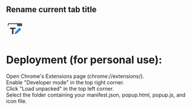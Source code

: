 ## Rename current tab title


![Look for the icon](images/icon48.png)

# Deployment (for personal use):

Open Chrome's Extensions page (chrome://extensions/).  
Enable "Developer mode" in the top right corner.  
Click "Load unpacked" in the top left corner.  
Select the folder containing your manifest.json, popup.html, popup.js, and icon file.
